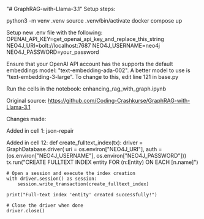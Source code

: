 "# GraphRAG-with-Llama-3.1" 
Setup steps:

python3 -m venv .venv
source .venv/bin/activate
docker compose up

Setup new .env file with the following:
OPENAI_API_KEY=get_openai_api_key_and_replace_this_string
NEO4J_URI=bolt://localhost:7687
NEO4J_USERNAME=neo4j
NEO4J_PASSWORD=your_password

Ensure that your OpenAI API account has the supports the default embeddings model: "text-embedding-ada-002".
A better model to use is "text-embedding-3-large".  To change to this, edit line 121 in base.py

Run the cells in the notebook: enhancing_rag_with_graph.ipynb

Original source: https://github.com/Coding-Crashkurse/GraphRAG-with-Llama-3.1

Changes made:

Added in cell 1:
json-repair

Added in cell 12:
def create_fulltext_index(tx):
    driver = GraphDatabase.driver(
        uri = os.environ["NEO4J_URI"],
        auth = (os.environ["NEO4J_USERNAME"],
                os.environ["NEO4J_PASSWORD"]))
    tx.run("CREATE FULLTEXT INDEX entity FOR (n:Entity) ON EACH [n.name]")

    # Open a session and execute the index creation
    with driver.session() as session:
        session.write_transaction(create_fulltext_index)

    print("Full-text index 'entity' created successfully!")

    # Close the driver when done
    driver.close()
